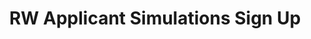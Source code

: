 ---
title: RW Applicant Simulations Sign Up
redirect_to: https://docs.google.com/forms/d/1X9RJBacLAAv2sjDsNTShPc8uospTr7M_YcQZ420DI38/edit
redirect_from: 
  - /RW2023SimsSignup
  - /rw2023simssignup
---